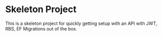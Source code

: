# Skeleton Project
This is a skeleton project for quickly getting setup with an API with JWT, RBS, EF Migrations out of the box.

